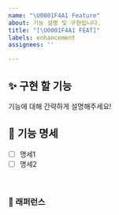 ```yaml
---
name: "\U0001F4A1 Feature"
about: 기능 설명 및 구현입니다.
title: "[\U0001F4A1 FEAT]"
labels: enhancement
assignees: ''

---
```


## ✨ 구현 할 기능
기능에 대해 간략하게 설명해주세요!

## 📑 기능 명세
- [ ] 명세1
- [ ] 명세2

<br>

### 📕 래퍼런스
